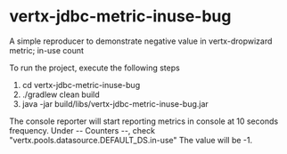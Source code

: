 # vertx-jdbc-metric-inuse-bug
A simple reproducer to demonstrate negative value in vertx-dropwizard metric; in-use count

To run the project, execute the following steps

1. cd vertx-jdbc-metric-inuse-bug
2. ./gradlew clean build
3. java -jar build/libs/vertx-jdbc-metric-inuse-bug.jar

The console reporter will start reporting metrics in console at 10 seconds frequency.
Under -- Counters --, check "vertx.pools.datasource.DEFAULT_DS.in-use" 
The value will be -1.
